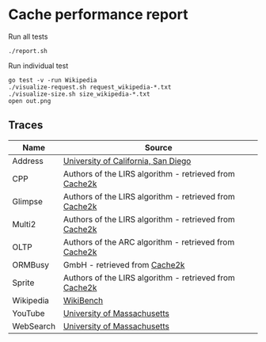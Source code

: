# Cache performance report

Run all tests
```
./report.sh
```

Run individual test
```
go test -v -run Wikipedia
./visualize-request.sh request_wikipedia-*.txt
./visualize-size.sh size_wikipedia-*.txt
open out.png
```

## Traces

Name         | Source
------------ | ------
Address      | [University of California, San Diego](http://cseweb.ucsd.edu/classes/fa07/cse240a/project1.html)
CPP          | Authors of the LIRS algorithm - retrieved from [Cache2k](https://github.com/cache2k/cache2k-benchmark)
Glimpse      | Authors of the LIRS algorithm - retrieved from [Cache2k](https://github.com/cache2k/cache2k-benchmark)
Multi2       | Authors of the LIRS algorithm - retrieved from [Cache2k](https://github.com/cache2k/cache2k-benchmark)
OLTP         | Authors of the ARC algorithm - retrieved from [Cache2k](https://github.com/cache2k/cache2k-benchmark)
ORMBusy      | GmbH - retrieved from [Cache2k](https://github.com/cache2k/cache2k-benchmark)
Sprite       | Authors of the LIRS algorithm - retrieved from [Cache2k](https://github.com/cache2k/cache2k-benchmark)
Wikipedia    | [WikiBench](http://www.wikibench.eu/)
YouTube      | [University of Massachusetts](http://traces.cs.umass.edu/index.php/Network/Network)
WebSearch    | [University of Massachusetts](http://traces.cs.umass.edu/index.php/Storage/Storage)
